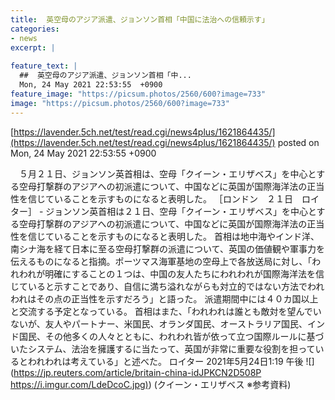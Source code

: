 ```yaml
---
title:  英空母のアジア派遣、ジョンソン首相「中国に法治への信頼示す」  
categories:
- news
excerpt: |
  
feature_text: |
  ##  英空母のアジア派遣、ジョンソン首相「中...
  Mon, 24 May 2021 22:53:55  +0900
feature_image: "https://picsum.photos/2560/600?image=733"
image: "https://picsum.photos/2560/600?image=733"
---
```


[https://lavender.5ch.net/test/read.cgi/news4plus/1621864435/](https://lavender.5ch.net/test/read.cgi/news4plus/1621864435/)
posted on Mon, 24 May 2021 22:53:55  +0900

<!--more-->

　５月２１日、ジョンソン英首相は、空母「クイーン・エリザベス」を中心とする空母打撃群のアジアへの初派遣について、中国などに英国が国際海洋法の正当性を信じていることを示すものになると表明した。 ［ロンドン　２１日　ロイター］ - ジョンソン英首相は２１日、空母「クイーン・エリザベス」を中心とする空母打撃群のアジアへの初派遣について、中国などに英国が国際海洋法の正当性を信じていることを示すものになると表明した。 首相は地中海やインド洋、南シナ海を経て日本に至る空母打撃群の派遣について、英国の価値観や軍事力を伝えるものになると指摘。ポーツマス海軍基地の空母上で各放送局に対し、「われわれが明確にすることの１つは、中国の友人たちにわれわれが国際海洋法を信じていると示すことであり、自信に満ち溢れながらも対立的ではない方法でわれわれはその点の正当性を示すだろう」と語った。 派遣期間中には４０カ国以上と交流する予定となっている。 首相はまた、「われわれは誰とも敵対を望んでいないが、友人やパートナー、米国民、オランダ国民、オーストラリア国民、インド国民、その他多くの人々とともに、われわれ皆が依って立つ国際ルールに基づいたシステム、法治を擁護するに当たって、英国が非常に重要な役割を担っているとわれわれは考えている」と述べた。 ロイター 2021年5月24日1:19 午後 ![](https://jp.reuters.com/article/britain-china-idJPKCN2D508P [https://i.imgur.com/LdeDcoC.jpg)](https://i.imgur.com/LdeDcoC.jpg)) (クイーン・エリザベス ※参考資料)
